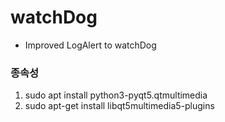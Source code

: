 # watchDog

* Improved LogAlert to watchDog

### 종속성
  1. sudo apt install python3-pyqt5.qtmultimedia
  2. sudo apt-get install libqt5multimedia5-plugins
